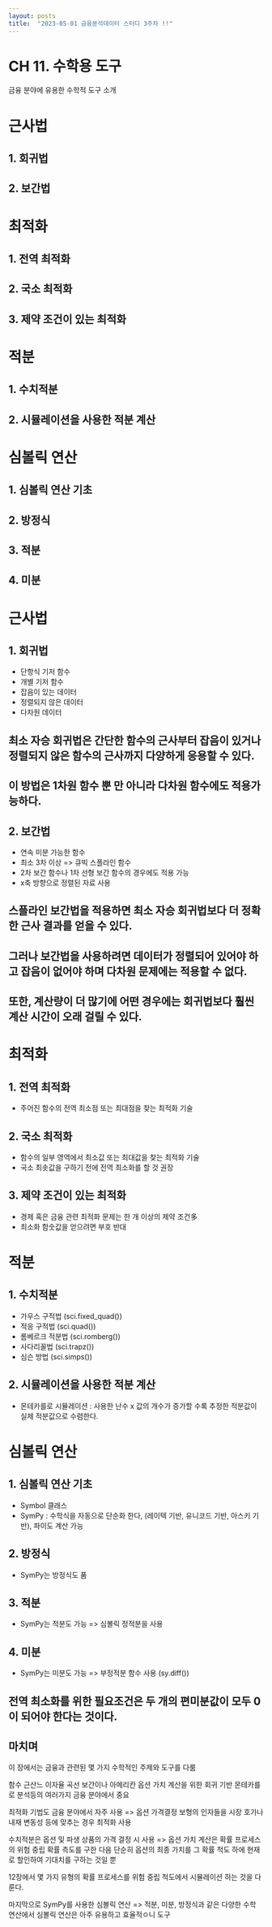 ```yaml
---
layout: posts
title:  "2023-05-01 금융분석데이터 스터디 3주차 !!"
---
```


# CH 11. 수학용 도구

금융 분야에 유용한 수학적 도구 소개

# 근사법
## 1. 회귀법
## 2. 보간법
# 최적화
## 1. 전역 최적화
## 2. 국소 최적화
## 3. 제약 조건이 있는 최적화
# 적분
## 1. 수치적분
## 2. 시뮬레이션을 사용한 적분 계산
# 심볼릭 연산
## 1. 심볼릭 연산 기초
## 2. 방정식
## 3. 적분
## 4. 미분

# 근사법
## 1. 회귀법
- 단항식 기저 함수
- 개별 기저 함수
- 잡음이 있는 데이터
- 정렬되지 않은 데이터
- 다차원 데이터
## 최소 자승 회귀법은 간단한 함수의 근사부터 잡음이 있거나 정렬되지 않은 함수의 근사까지 다양하게 응용할 수 있다. 
## 이 방법은 1차원 함수 뿐 만 아니라 다차원 함수에도 적용가능하다.
## 2. 보간법
- 연속 미분 가능한 함수
- 최소 3차 이상 => 큐빅 스플라인 함수
- 2차 보간 함수나 1차 선형 보간 함수의 경우에도 적용 가능
- x축 방향으로 정렬된 자료 사용
## 스플라인 보간법을 적용하면 최소 자승 회귀법보다 더 정확한 근사 결과를 얻을 수 있다. 
## 그러나 보간법을 사용하려면 데이터가 정렬되어 있어야 하고 잡음이 없어야 하며 다차원 문제에는 적용할 수 없다. 
## 또한, 계산량이 더 많기에 어떤 경우에는 회귀법보다 훨씬 계산 시간이 오래 걸릴 수 있다.

# 최적화
## 1. 전역 최적화
- 주어진 함수의 전역 최소점 또는 최대점을 찾는 최적화 기술
## 2. 국소 최적화
- 함수의 일부 영역에서 최소값 또는 최대값을 찾는 최적화 기술
- 국소 최솟값을 구하기 전에 전역 최소화를 할 것 권장
## 3. 제약 조건이 있는 최적화
- 경제 혹은 금융 관련 최적화 문제는 한 개 이상의 제약 조건多
- 최소화 함숫값을 얻으려면 부호 반대

# 적분
## 1. 수치적분
- 가우스 구적법 (sci.fixed_quad())
- 적응 구적법 (sci.quad())
- 롬베르크 적분법 (sci.romberg())
- 사다리꼴법 (sci.trapz())
- 심슨 방법 (sci.simps())
## 2. 시뮬레이션을 사용한 적분 계산
- 몬테카를로 시뮬레이션 : 사용한 난수 x 값의 개수가 증가할 수록 추정한 적분값이 실제 적분값으로 수렴한다.

# 심볼릭 연산
## 1. 심볼릭 연산 기초
- Symbol 클래스
- SymPy : 수학식을 자동으로 단순화 한다, (레이텍 기반, 유니코드 기반, 아스키 기반), 파이도 계산 가능
## 2. 방정식
- SymPy는 방정식도 품
## 3. 적분
- SymPy는 적분도 가능 => 심볼릭 정적분을 사용
## 4. 미분
- SymPy는 미분도 가능 => 부정적분 함수 사용 (sy.diff())

## 전역 최소화를 위한 필요조건은 두 개의 편미분값이 모두 0이 되어야 한다는 것이다.

## 마치며
이 장에서는 금융과 관련된 몇 가지 수학적인 주제와 도구를 다룸

함수 근산느 이자율 곡선 보간이나 아메리칸 옵션 가치 계산을 위한 회귀 기반 몬테카를로 분석등의 여러가지 금융 분야에서 중요

최적화 기법도 금융 분야에서 자주 사용 => 옵션 가격결정 보형의 인자들을 시장 호가나 내재 변동성 등에 맞추는 경우 최적화 사용

수치적분은 옵션 및 파생 상품의 가격 결정 시 사용 => 옵션 가치 계산은 확률 프로세스의 위험 중립 확률 측도를 구한 다음 단순히 옵션의 최종 가치를 그 확률 척도 하에 현재로 할인하여 기대치를 구하는 것일 뿐

12장에서 몇 가지 유형의 확률 프로세스를 위험 중립 척도에서 시뮬레이션 하는 것을 다룬다.

마지막으로 SymPy를 사용한 심볼릭 연산 => 적분, 미분, 방정식과 같은 다양한 수학 연산에서 심볼릭 연산은 아주 유용하고 효율적ㅇ니 도구
